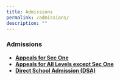 ```yaml
---
title: Admissions
permalink: /admissions/
description: ""
---
```

### **Admissions**
* **[Appeals for Sec One](https://form.gov.sg/639c484bad255700122688bd)**
* **[Appeals for All Levels except Sec One](https://form.gov.sg/#!/5f859d0d1e16e10011670caf)**
* **[Direct School Admission (DSA)](https://go.gov.sg/acsbr-cca)**